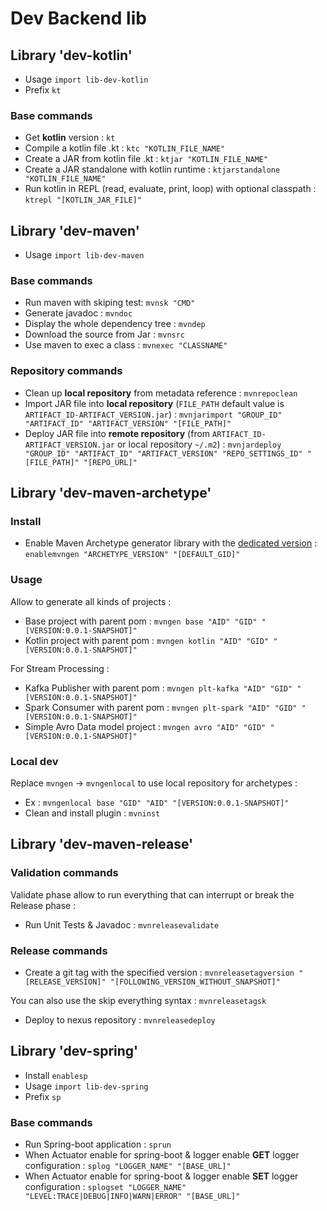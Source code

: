 # Dev Backend lib

## Library 'dev-kotlin'

* Usage ```import lib-dev-kotlin```
* Prefix ```kt```

### Base commands

* Get **kotlin** version : ```kt```
* Compile a kotlin file .kt : ```ktc "KOTLIN_FILE_NAME"```
* Create a JAR from kotlin file .kt : ```ktjar "KOTLIN_FILE_NAME"```
* Create a JAR standalone with kotlin runtime : ```ktjarstandalone "KOTLIN_FILE_NAME"```
* Run kotlin in REPL (read, evaluate, print, loop) with optional classpath : ```ktrepl "[KOTLIN_JAR_FILE]"```

## Library 'dev-maven'

* Usage ```import lib-dev-maven```

### Base commands

* Run maven with skiping test: ```mvnsk "CMD"```
* Generate javadoc : ```mvndoc```
* Display the whole dependency tree : ```mvndep```
* Download the source from Jar : ```mvnsrc```
* Use maven to exec a class : ```mvnexec "CLASSNAME"```

### Repository commands

* Clean up **local repository** from metadata reference : ```mvnrepoclean```
* Import JAR file into **local repository** (```FILE_PATH``` default value is ```ARTIFACT_ID-ARTIFACT_VERSION.jar```) : ```mvnjarimport "GROUP_ID" "ARTIFACT_ID" "ARTIFACT_VERSION" "[FILE_PATH]"```
* Deploy JAR file into **remote repository** (from ```ARTIFACT_ID-ARTIFACT_VERSION.jar``` or local repository ```~/.m2```) : ```mvnjardeploy "GROUP_ID" "ARTIFACT_ID" "ARTIFACT_VERSION" "REPO_SETTINGS_ID" "[FILE_PATH]" "[REPO_URL]"```

## Library 'dev-maven-archetype'

### Install

* Enable Maven Archetype generator library with the [dedicated version](https://search.maven.org/search?q=g:com.github.frtu.archetype) : ```enablemvngen "ARCHETYPE_VERSION" "[DEFAULT_GID]"```

### Usage

Allow to generate all kinds of projects :

* Base project with parent pom : ```mvngen base "AID" "GID" "[VERSION:0.0.1-SNAPSHOT]"```
* Kotlin project with parent pom : ```mvngen kotlin "AID" "GID" "[VERSION:0.0.1-SNAPSHOT]"```

For Stream Processing : 

* Kafka Publisher with parent pom : ```mvngen plt-kafka "AID" "GID" "[VERSION:0.0.1-SNAPSHOT]"```
* Spark Consumer with parent pom : ```mvngen plt-spark "AID" "GID" "[VERSION:0.0.1-SNAPSHOT]"```
* Simple Avro Data model project : ```mvngen avro "AID" "GID" "[VERSION:0.0.1-SNAPSHOT]"```

### Local dev

Replace ```mvngen``` -> ```mvngenlocal``` to use local repository for archetypes :

* Ex : ```mvngenlocal base "GID" "AID" "[VERSION:0.0.1-SNAPSHOT]"```
* Clean and install plugin : ```mvninst```


## Library 'dev-maven-release'

### Validation commands

Validate phase allow to run everything that can interrupt or break the Release phase :

* Run Unit Tests & Javadoc : ```mvnreleasevalidate```

### Release commands

* Create a git tag with the specified version : ```mvnreleasetagversion "[RELEASE_VERSION]" "[FOLLOWING_VERSION_WITHOUT_SNAPSHOT]"```

You can also use the skip everything syntax : ```mvnreleasetagsk```

* Deploy to nexus repository : ```mvnreleasedeploy```

## Library 'dev-spring'

* Install ```enablesp```
* Usage ```import lib-dev-spring ```
* Prefix ```sp```

### Base commands

* Run Spring-boot application : ```sprun```
* When Actuator enable for spring-boot & logger enable **GET** logger configuration : ```splog "LOGGER_NAME" "[BASE_URL]"```
* When Actuator enable for spring-boot & logger enable **SET** logger configuration : ```splogset "LOGGER_NAME" "LEVEL:TRACE|DEBUG|INFO|WARN|ERROR" "[BASE_URL]"```
